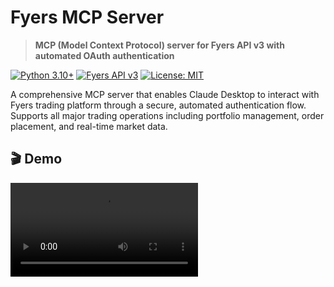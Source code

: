 # Fyers MCP Server

> **MCP (Model Context Protocol) server for Fyers API v3 with automated OAuth authentication**

[![Python 3.10+](https://img.shields.io/badge/Python-3.10+-blue.svg)](https://www.python.org/downloads/)
[![Fyers API v3](https://img.shields.io/badge/Fyers%20API-v3.1.7-green.svg)](https://fyers.in/api/)
[![License: MIT](https://img.shields.io/badge/License-MIT-yellow.svg)](https://opensource.org/licenses/MIT)

A comprehensive MCP server that enables Claude Desktop to interact with Fyers trading platform through a secure, automated authentication flow. Supports all major trading operations including portfolio management, order placement, and real-time market data.

## 🎬 Demo

<video src="https://github.com/quantabox/fyers-mcp-server/assets/fyers-mcp.mp4" width ="300"/>

## ✨ Features

### 🔐 **Smart Authentication**
- **One-click OAuth flow** with automatic browser handling
- **Persistent token storage** in `.env` file
- **Auto-refresh** capabilities with session management

### 📊 **Complete Trading Toolkit**
- **Portfolio Management**: Holdings, positions, funds, profile
- **Order Management**: Place, modify, cancel orders
- **Market Data**: Real-time quotes for multiple symbols
- **Order History**: Complete order and trade book

### 🚀 **Production Ready**
- **Full error handling** with detailed error messages
- **Type safety** with parameter validation
- **Comprehensive logging** for debugging
- **Claude Desktop integration** with simple configuration

## 🚀 Quick Start

### Prerequisites

- Python 3.10 or higher
- [Claude Desktop](https://claude.ai/download) installed
- [Fyers Trading Account](https://fyers.in/) with API access

### 1. Installation

```bash
# Clone the repository
git clone https://github.com/quantabox/fyers-mcp-server.git
cd fyers-mcp-server

# Install dependencies using uv (recommended)
curl -LsSf https://astral.sh/uv/install.sh | sh
uv sync

# Or install with pip
pip install .
```

### 2. Get Fyers API Credentials

1. **Create Fyers API App**:
   - Visit [Fyers API Dashboard](https://myapi.fyers.in/dashboard/)
   - Create a new app with redirect URI: `http://localhost:8080/`
   - Note down your `App ID` and `Secret Key`

2. **Configure Environment**:
   ```bash
   cp .env.example .env
   ```
   
   Edit `.env` file:
   ```env
   FYERS_CLIENT_ID=YOUR_APP_ID-100     # e.g., ABC123XYZ-100
   FYERS_SECRET_KEY=YOUR_SECRET_KEY    # Secret from Fyers app
   FYERS_REDIRECT_URI=http://localhost:8080/
   ```

### 3. Configure Claude Desktop

Add to your Claude Desktop configuration file:

**macOS**: `~/Library/Application Support/Claude/claude_desktop_config.json`  
**Windows**: `%APPDATA%\Claude\claude_desktop_config.json`

```json
{
  "mcpServers": {
    "fyers-mcp-server": {
      "command": "uv",
      "args": [
        "run", 
        "--directory",
        "/path/to/fyers-mcp-server",
        "python",
        "fyers_mcp_complete.py"
      ],
      "env": {
        "PYTHONWARNINGS": "ignore"
      }
    }
  }
}
```

### 4. First Run

1. **Restart Claude Desktop**
2. **Authenticate**: In Claude, type: `authenticate`
3. **Browser will open** → Login to Fyers → Automatic token capture
4. **Start trading**: All 11 tools are now available!

## 🛠️ Available Tools

### Authentication & Profile
- `authenticate()` - One-click OAuth authentication
- `check_auth_status()` - Verify current authentication
- `get_profile()` - User profile information

### Portfolio & Funds
- `get_funds()` - Account balance and margin details
- `get_holdings()` - Portfolio holdings with P&L
- `get_positions()` - Current trading positions

### Orders & Trading
- `place_order(symbol, quantity, order_type, side, ...)` - Place new orders
- `modify_order(order_id, quantity, limit_price, ...)` - Modify existing orders
- `cancel_order(order_id)` - Cancel pending orders
- `get_orders()` - Order history and status

### Market Data
- `get_quotes(symbols)` - Real-time quotes for multiple symbols

## 📖 Usage Examples

### Portfolio Analysis
```
# Check account balance
get_funds()

# View all holdings with P&L
get_holdings()

# Check current positions
get_positions()
```

### Order Management
```
# Place a market order
place_order("NSE:SBIN-EQ", 10, "MARKET", "BUY")

# Place a limit order
place_order("NSE:RELIANCE-EQ", 5, "LIMIT", "BUY", limit_price=2500)

# Modify an order
modify_order("ORDER_ID", quantity=15, limit_price=2550)

# Cancel an order
cancel_order("ORDER_ID")
```

### Market Data
```
# Get live quotes
get_quotes("NSE:SBIN-EQ,NSE:RELIANCE-EQ,NSE:TCS-EQ")
```

## 🔧 Configuration Options

### Order Types
- `MARKET` - Market order (immediate execution)
- `LIMIT` - Limit order (execute at specific price)
- `STOP` - Stop loss order
- `STOPLIMIT` - Stop limit order

### Product Types
- `MARGIN` - Margin trading (intraday with leverage)
- `CNC` - Cash and Carry (delivery)
- `INTRADAY` - Intraday trading
- `BO` - Bracket Order
- `CO` - Cover Order

### Validity Options
- `DAY` - Valid for current trading day
- `IOC` - Immediate or Cancel
- `GTD` - Good Till Date

## 🐛 Troubleshooting

### Common Issues

**1. Authentication Failed**
```bash
# Check credentials in .env file
cat .env | grep FYERS

# Verify app configuration at https://myapi.fyers.in/dashboard/
```

**2. Claude Desktop Connection Issues**
```bash
# Test MCP server directly
cd /path/to/fyers-mcp-server
uv run python fyers_mcp_complete.py

# Check Claude Desktop logs (macOS)
tail -f ~/Library/Logs/Claude/mcp.log
```

**3. Order Placement Errors**
- Verify symbol format: `NSE:SYMBOL-EQ` for equity
- Check market hours (9:15 AM - 3:30 PM IST)
- Ensure sufficient funds/margin

### Debug Mode

Enable detailed logging:
```bash
export LOG_LEVEL=DEBUG
uv run python fyers_mcp_complete.py
```

## 🚧 Development

### Project Structure
```
fyers-mcp-server/
├── fyers_mcp_complete.py    # Main MCP server
├── pyproject.toml          # Dependencies
├── .env.example           # Environment template
├── claude_config.json     # Claude Desktop config
└── README.md             # This file
```

### Adding New Features

1. **Fork the repository**
2. **Create feature branch**: `git checkout -b feature/new-tool`
3. **Add MCP tool**: Use `@mcp.tool()` decorator
4. **Test with Claude Desktop**
5. **Submit pull request**

### Testing

```bash
# Install development dependencies
uv sync --dev

# Run tests
uv run pytest

# Type checking
uv run mypy fyers_mcp_complete.py
```

## 📋 API Reference

### Authentication Flow

```mermaid
graph TD
    A[Claude: authenticate] --> B[Generate Auth URL]
    B --> C[Open Browser]
    C --> D[User Login]
    D --> E[Auth Code Capture]
    E --> F[Exchange for Token]
    F --> G[Store in .env]
    G --> H[Ready for Trading]
```

### Error Handling

All functions return standardized responses:
- ✅ **Success**: Clear confirmation with relevant data
- ❌ **Error**: Detailed error message with troubleshooting hints

## 🤝 Contributing

We welcome contributions! Please see our [Contributing Guidelines](CONTRIBUTING.md) for details.

### Areas for Contribution
- WebSocket real-time data streaming
- Advanced order types (OCO, Iceberg)
- Portfolio analytics and reporting
- Options chain analysis tools
- Risk management features

## 📄 License

This project is licensed under the MIT License - see the [LICENSE](LICENSE) file for details.

## ⚠️ Disclaimer

This software is for educational and development purposes. Trading involves financial risk. Users are responsible for their trading decisions and should thoroughly test in demo environments before live trading.

## 🔗 Links

- [Fyers API Documentation](https://myapi.fyers.in/docsv3)
- [MCP Protocol Specification](https://modelcontextprotocol.io/)
- [Claude Desktop](https://claude.ai/download)
- [Issues & Support](https://github.com/quantabox/fyers-mcp-server/issues)

## 📊 Status

- **Current Version**: 1.0.0
- **API Compatibility**: Fyers API v3.1.7
- **Python Support**: 3.10+
- **Tools Available**: 11/11 ✅
- **Production Ready**: Yes ✅

---

<p align="center">
  <strong>Made with ❤️ for the trading community</strong><br>
  <sub>Enable algorithmic trading with Claude's intelligence</sub>
</p>
